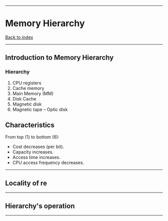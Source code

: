 
---
# Memory Hierarchy

[Back to index](../index.md)

---
## Introduction to Memory Hierarchy
### Hierarchy
1. CPU registers
2. Cache memory
3. Main Memory (MM)
4. Disk Cache
5. Magnetic disk
6. Magnetic tape – Optic disk
## Characteristics
From top (1) to bottom (6):
- Cost decreases (per bit).
- Capacity increases.
- Access time increases.
- CPU access frequency decreases.
---
## Locality of re

---
## Hierarchy's operation

---